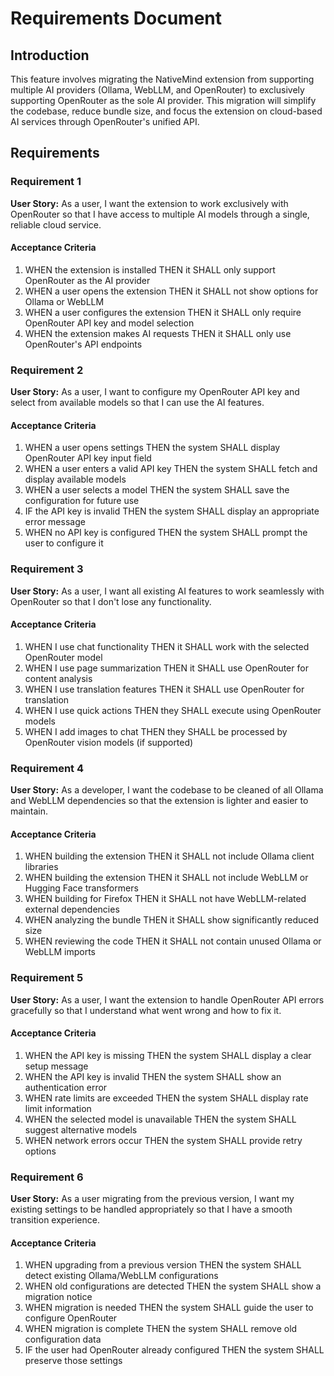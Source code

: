 # Requirements Document

## Introduction

This feature involves migrating the NativeMind extension from supporting multiple AI providers (Ollama, WebLLM, and OpenRouter) to exclusively supporting OpenRouter as the sole AI provider. This migration will simplify the codebase, reduce bundle size, and focus the extension on cloud-based AI services through OpenRouter's unified API.

## Requirements

### Requirement 1

**User Story:** As a user, I want the extension to work exclusively with OpenRouter so that I have access to multiple AI models through a single, reliable cloud service.

#### Acceptance Criteria

1. WHEN the extension is installed THEN it SHALL only support OpenRouter as the AI provider
2. WHEN a user opens the extension THEN it SHALL not show options for Ollama or WebLLM
3. WHEN a user configures the extension THEN it SHALL only require OpenRouter API key and model selection
4. WHEN the extension makes AI requests THEN it SHALL only use OpenRouter's API endpoints

### Requirement 2

**User Story:** As a user, I want to configure my OpenRouter API key and select from available models so that I can use the AI features.

#### Acceptance Criteria

1. WHEN a user opens settings THEN the system SHALL display OpenRouter API key input field
2. WHEN a user enters a valid API key THEN the system SHALL fetch and display available models
3. WHEN a user selects a model THEN the system SHALL save the configuration for future use
4. IF the API key is invalid THEN the system SHALL display an appropriate error message
5. WHEN no API key is configured THEN the system SHALL prompt the user to configure it

### Requirement 3

**User Story:** As a user, I want all existing AI features to work seamlessly with OpenRouter so that I don't lose any functionality.

#### Acceptance Criteria

1. WHEN I use chat functionality THEN it SHALL work with the selected OpenRouter model
2. WHEN I use page summarization THEN it SHALL use OpenRouter for content analysis
3. WHEN I use translation features THEN it SHALL use OpenRouter for translation
4. WHEN I use quick actions THEN they SHALL execute using OpenRouter models
5. WHEN I add images to chat THEN they SHALL be processed by OpenRouter vision models (if supported)

### Requirement 4

**User Story:** As a developer, I want the codebase to be cleaned of all Ollama and WebLLM dependencies so that the extension is lighter and easier to maintain.

#### Acceptance Criteria

1. WHEN building the extension THEN it SHALL not include Ollama client libraries
2. WHEN building the extension THEN it SHALL not include WebLLM or Hugging Face transformers
3. WHEN building for Firefox THEN it SHALL not have WebLLM-related external dependencies
4. WHEN analyzing the bundle THEN it SHALL show significantly reduced size
5. WHEN reviewing the code THEN it SHALL not contain unused Ollama or WebLLM imports

### Requirement 5

**User Story:** As a user, I want the extension to handle OpenRouter API errors gracefully so that I understand what went wrong and how to fix it.

#### Acceptance Criteria

1. WHEN the API key is missing THEN the system SHALL display a clear setup message
2. WHEN the API key is invalid THEN the system SHALL show an authentication error
3. WHEN rate limits are exceeded THEN the system SHALL display rate limit information
4. WHEN the selected model is unavailable THEN the system SHALL suggest alternative models
5. WHEN network errors occur THEN the system SHALL provide retry options

### Requirement 6

**User Story:** As a user migrating from the previous version, I want my existing settings to be handled appropriately so that I have a smooth transition experience.

#### Acceptance Criteria

1. WHEN upgrading from a previous version THEN the system SHALL detect existing Ollama/WebLLM configurations
2. WHEN old configurations are detected THEN the system SHALL show a migration notice
3. WHEN migration is needed THEN the system SHALL guide the user to configure OpenRouter
4. WHEN migration is complete THEN the system SHALL remove old configuration data
5. IF the user had OpenRouter already configured THEN the system SHALL preserve those settings